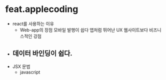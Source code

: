 # feat.applecoding

- react를 사용하는 이유
  - Web-app의 장점
    모바일 발행이 쉽다
    앱처럼 뛰어난 UX
    웹사이트보다 비즈니스적인 강점

* 데이터 바인딩이 쉽다.
  -
* JSX 문법
  - javascript
